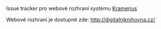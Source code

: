 Issue tracker pro webové rozhraní systému [Kramerius](https://github.com/ceskaexpedice/kramerius)

Webové rozhraní je dostupné zde: http://digitalniknihovna.cz/
